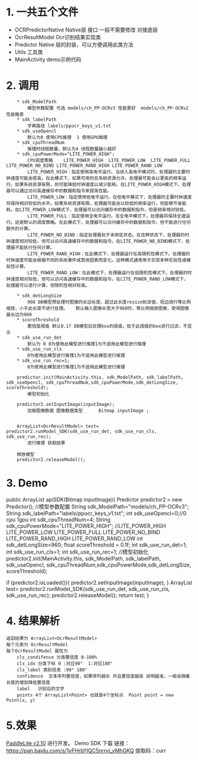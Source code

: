 


# 1. 一共五个文件 
   * OCRPredictorNative
     Native层 接口 一般不需要修改 对接底层
   * OcrResultModel
      Ocr识别结果实现类
   * Predictor
     Native 层的封装，可以方便调用此类方法
   * Utils
     工具类
   * MainActivity
     demo示例代码
     
# 2. 调用
    
        
        * sdk_ModelPath   
            模型参数配置 可选 models/ch_PP-OCRv3 性能更好  models/ch_PP-OCRv2 性能略差
        * sdk_labelPath 
            字典路径 labels/ppocr_keys_v1.txt
        * sdk_useOpencl
            默认为0 使用CPU推理  1 使用GPU推理
        * sdk_cpuThreadNum
            推理时线程数量，默认为4 线程数量越小越好
        * sdk_cpuPowerMode="LITE_POWER_HIGH";
            CPU调度策略    LITE_POWER_HIGH  LITE_POWER_LOW  LITE_POWER_FULL  LITE_POWER_NO_BIND LITE_POWER_RAND_HIGH LITE_POWER_RAND_LOW
            LITE_POWER_HIGH：指定使用高电平运行。当进入高电平模式时，处理器的主要时钟速度可能会提高。在此模式下，如果可用的总系统资源允许，处理器可能会以更高的频率运行。如果系统资源有限，则可能降低时钟速度以减少能耗。在LITE_POWER_HIGH模式下，处理器可以通过访问高速缓存中的数据和指令来提高性能。
            LITE_POWER_LOW：指定使用低电平运行。在低电平模式下，处理器的主要时钟速度将保持相对较低的水平。如果系统资源有限，处理器可能会以较低的频率运行，但能够节省能耗。在LITE_POWER_LOW模式下，处理器可以访问缓存中的数据和指令，但是频率相对较低。
            LITE_POWER_FULL：指定使用全电平运行。在全电平模式下，处理器将保持全速运行。这是默认的调度策略。在此模式下，处理器可以访问缓存中的数据和指令，但不能进行任何额外的计算。
            LITE_POWER_NO_BIND：指定处理器处于未绑定状态。在这种状态下，处理器的时钟速度相对较低，但可以访问高速缓存中的数据和指令。在LITE_POWER_NO_BIND模式下，处理器不能执行任何计算。
            LITE_POWER_RAND_HIGH：在此模式下，处理器运行在高随机性模式下。处理器的时钟速度可能会根据不同的系统事件或其他因素而变化。这种模式通常用于实现多种实验性或模拟性计算。
            LITE_POWER_RAND_LOW：在此模式下，处理器运行在低随机性模式下。处理器的时钟速度相对较低，但可以访问高速缓存中的数据和指令。在LITE_POWER_RAND_LOW模式下，处理器可以进行计算，但随机性相对较高。

        * sdk_detLongSize
            960 DB模型预处理时图像的长边长度，超过此长度resize到该值，短边进行等比例缩放，小于此长度不进行处理。   默认输入图像长宽大于960时，等比例缩放图像，使得图像最长边为960
        * scoreThreshold 
            置信度阈值 默认0.1f DB模型后处理box的阈值，低于此阈值的box进行过滤，不显示
        * sdk_use_run_det
            默认为 0 0为使用此模型进行推理1为不适用此模型进行推理
        * sdk_use_run_cls
            0为使用此模型进行推理1为不适用此模型进行推理
        * sdk_use_run_rec=1;
            0为使用此模型进行推理1为不适用此模型进行推理
        
        predictor.init(MainActivity.this, sdk_ModelPath, sdk_labelPath, sdk_useOpencl, sdk_cpuThreadNum,sdk_cpuPowerMode,sdk_detLongSize, scoreThreshold);
            模型初始化
        
        predictor2.setInputImage(inputImage); 
            加载图像数据 图像数据类型      Bitmap inputImage ;

        
        ArrayList<OcrResultModel> test=  predictor2.runModel_SDK(sdk_use_run_det, sdk_use_run_cls, sdk_use_run_rec);
            进行推理 获取结果

        释放模型
        predictor2.releaseModel();
# 3. Demo

public ArrayList<OcrResultModel> apiSDK(Bitmap inputImage){
Predictor predictor2 = new Predictor();
//模型参数配置
String sdk_ModelPath="models/ch_PP-OCRv3";
String sdk_labelPath="labels/ppocr_keys_v1.txt";
int sdk_useOpencl=0;//0 cpu 1gpu
int sdk_cpuThreadNum=4;
String sdk_cpuPowerMode="LITE_POWER_HIGH"; //LITE_POWER_HIGH  LITE_POWER_LOW  LITE_POWER_FULL  LITE_POWER_NO_BIND LITE_POWER_RAND_HIGH LITE_POWER_RAND_LOW
int sdk_detLongSize=960;
float scoreThreshold = 0.1f;
int sdk_use_run_det=1;
int sdk_use_run_cls=1;
int sdk_use_run_rec=1;
//模型初始化
predictor2.init(MainActivity.this, sdk_ModelPath, sdk_labelPath, sdk_useOpencl,
sdk_cpuThreadNum,sdk_cpuPowerMode,sdk_detLongSize, scoreThreshold);

if (predictor2.isLoaded()){
    predictor2.setInputImage(inputImage);
}
ArrayList<OcrResultModel> test=  predictor2.runModel_SDK(sdk_use_run_det, sdk_use_run_cls, sdk_use_run_rec);
predictor2.releaseModel();
return test;
}
# 4. 结果解析
    返回结果为 ArrayList<OcrResultModel>
    每个元素为 OcrResultModel
    每个OcrResultModel 属性为
        cls_condifence 分类置信度 0-100%
        cls_idx 分类下标 0 :对应90°  1:对应180°
        cls_label 类别信息 :90° 180°
        confidence  文本序列置信度，如果序列越长 并且置信度越高 说明越准，一般会随着长度的增加降低置信度
        label   识别后的文字
        points 4个 ArrayList<Point> 也就是4个坐标点  Point point = new Point(x, y)
  
  
# 5.效果
 
 [PaddleLite v2.10](https://github.com/PaddlePaddle/Paddle-Lite/tree/release/v2.10) 进行开发。
 Demo SDK 下载 链接：https://pan.baidu.com/s/1vFHrbYlQC5nrryj_vMhGKQ 提取码：curr 
  

        


  
